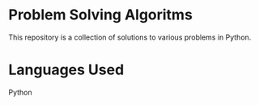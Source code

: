 # Problem Solving Algoritms

This repository is a collection of solutions to various problems in Python.

# Languages Used

Python
